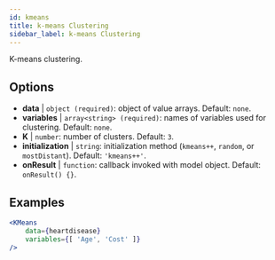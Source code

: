 ```yaml
---
id: kmeans
title: k-means Clustering
sidebar_label: k-means Clustering
---
```


K-means clustering.

## Options

* __data__ | `object (required)`: object of value arrays. Default: `none`.
* __variables__ | `array<string> (required)`: names of variables used for clustering. Default: `none`.
* __K__ | `number`: number of clusters. Default: `3`.
* __initialization__ | `string`: initialization method (`kmeans++`, `random`, or `mostDistant`). Default: `'kmeans++'`.
* __onResult__ | `function`: callback invoked with model object. Default: `onResult() {}`.


## Examples

```jsx live
<KMeans 
    data={heartdisease} 
    variables={[ 'Age', 'Cost' ]}
/>
```

